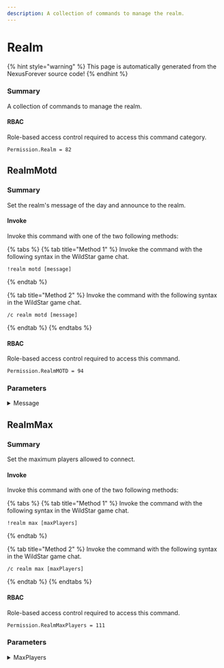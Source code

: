 ```yaml
---
description: A collection of commands to manage the realm.
---
```


# Realm

{% hint style="warning" %}
This page is automatically generated from the NexusForever source code!
{% endhint %}

### Summary

A collection of commands to manage the realm.

#### RBAC

Role-based access control required to access this command category.

```
Permission.Realm = 82
```

## RealmMotd

### Summary

Set the realm's message of the day and announce to the realm.

#### Invoke

Invoke this command with one of the two following methods:

{% tabs %}
{% tab title="Method 1" %}
Invoke the command with the following syntax in the WildStar game chat.

```
!realm motd [message]
```
{% endtab %}

{% tab title="Method 2" %}
Invoke the command with the following syntax in the WildStar game chat.

```
/c realm motd [message]
```
{% endtab %}
{% endtabs %}

#### RBAC

Role-based access control required to access this command.

```
Permission.RealmMOTD = 94
```

### Parameters

<details>

<summary>Message</summary>

#### Summary

New message of the day for the realm.

#### Optional

No

</details>

## RealmMax

### Summary

Set the maximum players allowed to connect.

#### Invoke

Invoke this command with one of the two following methods:

{% tabs %}
{% tab title="Method 1" %}
Invoke the command with the following syntax in the WildStar game chat.

```
!realm max [maxPlayers]
```
{% endtab %}

{% tab title="Method 2" %}
Invoke the command with the following syntax in the WildStar game chat.

```
/c realm max [maxPlayers]
```
{% endtab %}
{% endtabs %}

#### RBAC

Role-based access control required to access this command.

```
Permission.RealmMaxPlayers = 111
```

### Parameters

<details>

<summary>MaxPlayers</summary>

#### Summary

Max players allowed.

#### Optional

No

</details>

